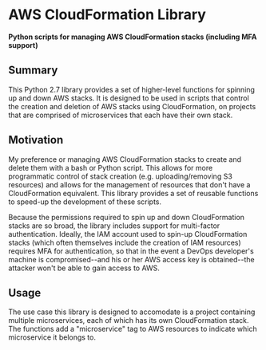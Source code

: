 # AWS CloudFormation Library

**Python scripts for managing AWS CloudFormation stacks (including MFA support)**

## Summary
This Python 2.7 library provides a set of higher-level functions for spinning up and down AWS stacks. It is
designed to be used in scripts that control the creation and deletion of AWS stacks using CloudFormation, on projects 
that are comprised of microservices that each have their own stack.

## Motivation 
My preference or managing AWS CloudFormation stacks to create and delete them with a bash or Python script. 
This allows for more programmatic control of stack creation (e.g. uploading/removing S3 resources) and allows for the 
management of resources that don't have a CloudFormation equivalent. This library provides 
a set of reusable functions to speed-up the development of these scripts.

Because the permissions required to spin up and down CloudFormation stacks are so broad, the library includes 
support for multi-factor authentication. Ideally, the IAM account used to spin-up CloudFormation stacks (which often 
themselves include the creation of IAM resources) requires MFA for authentication, so that in the event a DevOps 
developer's machine is compromised--and his or her AWS access key is obtained--the attacker won't be able to gain 
access to AWS.

## Usage
The use case this library is designed to accomodate is a project containing multiple microservices, each of which 
has its own CloudFormation stack. The functions add a "microservice" tag to AWS resources to indicate which 
microservice it belongs to.

